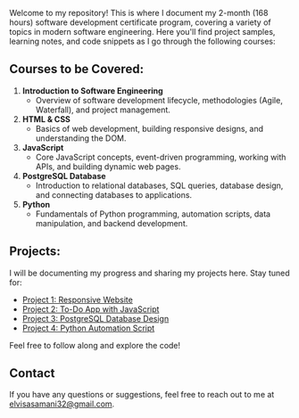 Welcome to my repository! This is where I document my 2-month (168 hours) software development certificate program, covering a variety of topics in modern software engineering. Here you'll find project samples, learning notes, and code snippets as I go through the following courses:

## Courses to be Covered:
1. **Introduction to Software Engineering**
   - Overview of software development lifecycle, methodologies (Agile, Waterfall), and project management.
2. **HTML & CSS**
   - Basics of web development, building responsive designs, and understanding the DOM.
3. **JavaScript**
   - Core JavaScript concepts, event-driven programming, working with APIs, and building dynamic web pages.
4. **PostgreSQL Database**
   - Introduction to relational databases, SQL queries, database design, and connecting databases to applications.
5. **Python**
   - Fundamentals of Python programming, automation scripts, data manipulation, and backend development.

## Projects:
I will be documenting my progress and sharing my projects here. Stay tuned for:
- [Project 1: Responsive Website](./projects/responsive-website/)
- [Project 2: To-Do App with JavaScript](./projects/todo-app/)
- [Project 3: PostgreSQL Database Design](./projects/postgresql-database/)
- [Project 4: Python Automation Script](./projects/python-automation/)

Feel free to follow along and explore the code! 

## Contact
If you have any questions or suggestions, feel free to reach out to me at [elvisasamani32@gmail.com](mailto:elvisasamani32@gmail.com).
